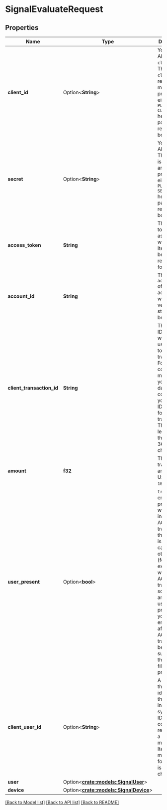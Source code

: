# SignalEvaluateRequest

## Properties

Name | Type | Description | Notes
------------ | ------------- | ------------- | -------------
**client_id** | Option<**String**> | Your Plaid API `client_id`. The `client_id` is required and may be provided either in the `PLAID-CLIENT-ID` header or as part of a request body. | [optional]
**secret** | Option<**String**> | Your Plaid API `secret`. The `secret` is required and may be provided either in the `PLAID-SECRET` header or as part of a request body. | [optional]
**access_token** | **String** | The access token associated with the Item data is being requested for. | 
**account_id** | **String** | The `account_id` of the account whose verification status is to be modified | 
**client_transaction_id** | **String** | The unique ID that you would like to use to refer to this transaction. For your convenience mapping your internal data, you could use your internal ID/identifier for this transaction. The max length for this field is 36 characters. | 
**amount** | **f32** | The transaction amount, in USD (e.g. `102.05`) | 
**user_present** | Option<**bool**> | `true` if the end user is present while initiating the ACH transfer and the endpoint is being called; `false` otherwise (for example, when the ACH transfer is scheduled and the end user is not present, or you call this endpoint after the ACH transfer but before submitting the Nacha file for ACH processing). | [optional]
**client_user_id** | Option<**String**> | A unique ID that identifies the end user in your system. This ID is used to correlate requests by a user with multiple Items. The max length for this field is 36 characters. | [optional]
**user** | Option<[**crate::models::SignalUser**](SignalUser.md)> |  | [optional]
**device** | Option<[**crate::models::SignalDevice**](SignalDevice.md)> |  | [optional]

[[Back to Model list]](../README.md#documentation-for-models) [[Back to API list]](../README.md#documentation-for-api-endpoints) [[Back to README]](../README.md)



